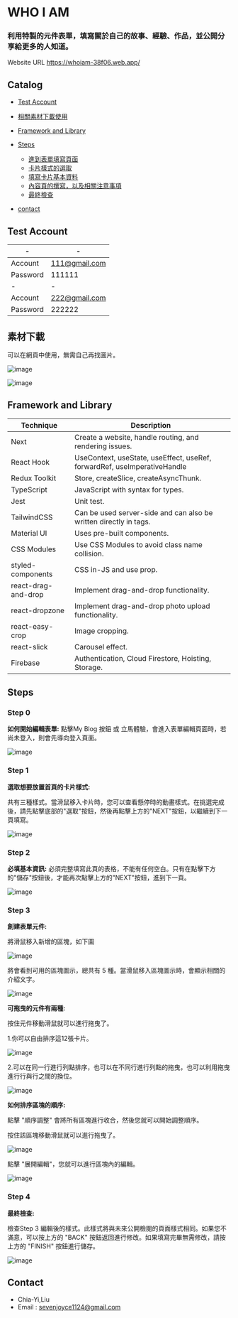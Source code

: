 # WHO I AM

### 利用特製的元件表單，填寫關於自己的故事、經驗、作品，並公開分享給更多的人知道。

Website URL https://whoiam-38f06.web.app/

## Catalog

- [Test Account](README.md#test-account)
- [相關素材下載使用](README.md#素材下載)
- [Framework and Library](README.md#framework-and-library)
- [Steps](README.md#steps)

  - [進到表單填寫頁面](#step-0)
  - [卡片樣式的選取](#step-1)
  - [填寫卡片基本資料](#step-2)
  - [內容頁的撰寫，以及相關注意事項](#step-3)
  - [最終檢查](#step-4)

- [contact](README.md#contact)

## Test Account

| -        | -             |
| -------- | ------------- |
| Account  | 111@gmail.com |
| Password | 111111        |
| -        | -             |
| Account  | 222@gmail.com |
| Password | 222222        |

## 素材下載

可以在網頁中使用，無需自己再找圖片。

![image](https://github.com/joyceseven1124/WHO/blob/main/ReadMeImg/img1MB-1.jpg)

![image](https://github.com/joyceseven1124/WHO/blob/main/ReadMeImg/img!MB-2.jpeg)

## Framework and Library

| Technique           | Description                                                              |
| ------------------- | ------------------------------------------------------------------------ |
| Next                | Create a website, handle routing, and rendering issues.                  |
| React Hook          | UseContext, useState, useEffect, useRef, forwardRef, useImperativeHandle |
| Redux Toolkit       | Store, createSlice, createAsyncThunk.                                    |
| TypeScript          | JavaScript with syntax for types.                                        |
| Jest                | Unit test.                                                               |
| TailwindCSS         | Can be used server-side and can also be written directly in tags.        |
| Material UI         | Uses pre-built components.                                               |
| CSS Modules         | Use CSS Modules to avoid class name collision.                           |
| styled-components   | CSS in-JS and use prop.                                                  |
| react-drag-and-drop | Implement drag-and-drop functionality.                                   |
| react-dropzone      | Implement drag-and-drop photo upload functionality.                      |
| react-easy-crop     | Image cropping.                                                          |
| react-slick         | Carousel effect.                                                         |
| Firebase            | Authentication, Cloud Firestore, Hoisting, Storage.                      |

## Steps

### Step 0

**如何開始編輯表單:**
點擊My Blog 按鈕 或 立馬體驗，會進入表單編輯頁面時，若尚未登入，則會先導向登入頁面。

![image](https://github.com/joyceseven1124/WHO/blob/main/ReadMeImg/Step0.png)

### Step 1

**選取想要放置首頁的卡片樣式:**

共有三種樣式。當滑鼠移入卡片時，您可以查看懸停時的動畫樣式。在挑選完成後，請先點擊底部的"選取"按鈕，然後再點擊上方的"NEXT"按鈕，以繼續到下一頁填寫。

![image](https://github.com/joyceseven1124/WHO/blob/main/ReadMeImg/Step1.png)

### Step 2

**必填基本資訊:**
必須完整填寫此頁的表格，不能有任何空白。只有在點擊下方的"儲存"按鈕後，才能再次點擊上方的"NEXT"按鈕，進到下一頁。

![image](https://github.com/joyceseven1124/WHO/blob/main/ReadMeImg/Step2.png)

### Step 3

**創建表單元件:**

將滑鼠移入新增的區塊，如下圖

![image](https://github.com/joyceseven1124/WHO/blob/main/ReadMeImg/Step3-creatButton.png)

將會看到可用的區塊圖示，總共有 5 種。當滑鼠移入區塊圖示時，會顯示相關的介紹文字。

![image](https://github.com/joyceseven1124/WHO/blob/main/ReadMeImg/Step3-hoverCreateButton.png)

**可拖曳的元件有兩種:**

按住元件移動滑鼠就可以進行拖曳了。

1.你可以自由排序這12張卡片。

![image](https://github.com/joyceseven1124/WHO/blob/main/ReadMeImg/Step3-porfolioCard.png)

2.可以在同一行進行列點排序，也可以在不同行進行列點的拖曳，也可以利用拖曳進行行與行之間的換位。

![image](https://github.com/joyceseven1124/WHO/blob/main/ReadMeImg/Step3-liist.png)

**如何排序區塊的順序:**

點擊 "順序調整" 會將所有區塊進行收合，然後您就可以開始調整順序。

按住該區塊移動滑鼠就可以進行拖曳了。

![image](https://github.com/joyceseven1124/WHO/blob/main/ReadMeImg/Stpe3-orderBefore.png)

點擊 "展開編輯"，您就可以進行區塊內的編輯。

![image](https://github.com/joyceseven1124/WHO/blob/main/ReadMeImg/Step3-order.png)

### Step 4

**最終檢查:**

檢查Step 3 編輯後的樣式。此樣式將與未來公開檢閱的頁面樣式相同。如果您不滿意，可以按上方的 "BACK" 按鈕返回進行修改。如果填寫完畢無需修改，請按上方的 "FINISH" 按鈕進行儲存。

![image](https://github.com/joyceseven1124/WHO/blob/main/ReadMeImg/Step4-saveData.png)

## Contact

- Chia-Yi,Liu
- Email : sevenjoyce1124@gmail.com
